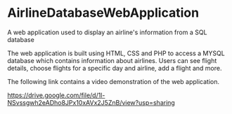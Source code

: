 # AirlineDatabaseWebApplication
A web application used to display an airline's information from a SQL database

The web application is built using HTML, CSS and PHP to access a MYSQL database which contains information about airlines. Users can see flight details, choose flights for a specific day and airline, add a flight and more.

The following link contains a video demonstration of the web application.

https://drive.google.com/file/d/1l-NSvssgwh2eADho8JPx10xAVx2J5ZnB/view?usp=sharing  
